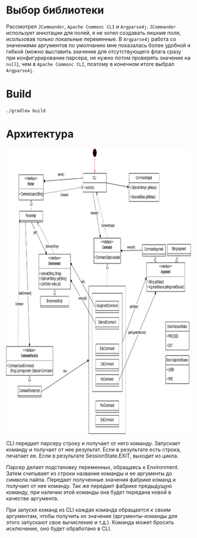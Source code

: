 # Выбор библиотеки
Рассмотрел `JCommander`, `Apache Commonc CLI` и `Argparse4j`.
`JCommander` использует аннотации для полей, я не хотел создавать лишние поля, исользовав только локальные переменные. В `Argparse4j` работа со значениями аргументов по умолчанию мне показалась более удобной и гибкой (можно выставить значение для отсутствующего флага сразу при конфигурировании парсера, не нужно потом проверять значение на `null`), чем в `Apache Commonc CLI`, поэтому в конечном итоге выбрал `Argparse4j`.

# Build
`./gradlew build`

# Архитектура 
<img src="https://github.com/VadimFarutin/SPbAU-Software-Design/blob/homework01/homework01/CLI_arch.png" width="1106" height="780">

CLI передает парсеру строку и получает от него команду. Запускает команду и получает от нее результат. 
Если в результате есть строка, печатает ее. Если в результате SessionState.EXIT, выходит из цикла.

Парсер делает подстановку переменных, обращаясь к Environment. Затем считывает из строки название команды и ее аргументы до символа пайпа.
Передает полученные значения фабрике команд и получает от нее команду. 
Так же передает фабрике предыдущую команду, при наличии этой команды она будет передана новой в качестве аргумента.

При запуске команд из CLI каждая команда обращается к своим аргументам, чтобы получить их значения
(аргументы-команды для этого запускают свое вычисление и т.д.). Команда может бросить исключение, оно будет обработано в CLI.
